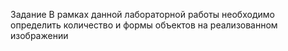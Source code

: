 Задание
В рамках данной лабораторной работы необходимо определить количество и
формы объектов на реализованном изображении
